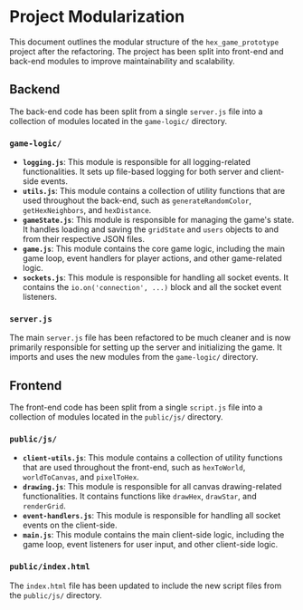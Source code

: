 # Project Modularization

This document outlines the modular structure of the `hex_game_prototype` project after the refactoring. The project has been split into front-end and back-end modules to improve maintainability and scalability.

## Backend

The back-end code has been split from a single `server.js` file into a collection of modules located in the `game-logic/` directory.

### `game-logic/`

-   **`logging.js`**: This module is responsible for all logging-related functionalities. It sets up file-based logging for both server and client-side events.
-   **`utils.js`**: This module contains a collection of utility functions that are used throughout the back-end, such as `generateRandomColor`, `getHexNeighbors`, and `hexDistance`.
-   **`gameState.js`**: This module is responsible for managing the game's state. It handles loading and saving the `gridState` and `users` objects to and from their respective JSON files.
-   **`game.js`**: This module contains the core game logic, including the main game loop, event handlers for player actions, and other game-related logic.
-   **`sockets.js`**: This module is responsible for handling all socket events. It contains the `io.on('connection', ...)` block and all the socket event listeners.

### `server.js`

The main `server.js` file has been refactored to be much cleaner and is now primarily responsible for setting up the server and initializing the game. It imports and uses the new modules from the `game-logic/` directory.

## Frontend

The front-end code has been split from a single `script.js` file into a collection of modules located in the `public/js/` directory.

### `public/js/`

-   **`client-utils.js`**: This module contains a collection of utility functions that are used throughout the front-end, such as `hexToWorld`, `worldToCanvas`, and `pixelToHex`.
-   **`drawing.js`**: This module is responsible for all canvas drawing-related functionalities. It contains functions like `drawHex`, `drawStar`, and `renderGrid`.
-   **`event-handlers.js`**: This module is responsible for handling all socket events on the client-side.
-   **`main.js`**: This module contains the main client-side logic, including the game loop, event listeners for user input, and other client-side logic.

### `public/index.html`

The `index.html` file has been updated to include the new script files from the `public/js/` directory.
